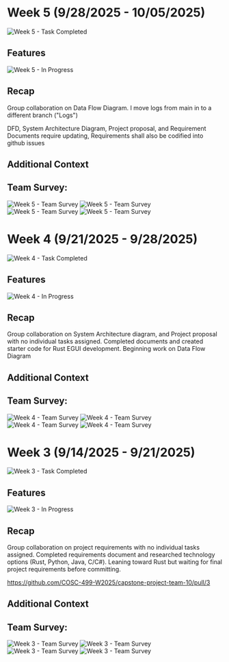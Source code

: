 # Week 5 (9/28/2025 - 10/05/2025)

![Week 5 - Task Completed](W5/Done.png)


## Features

![Week 5 - In Progress](W5/Features.png)


## Recap

Group collaboration on Data Flow Diagram.
I move logs from main in to a different branch ("Logs")

DFD, System Architecture Diagram, Project proposal, and Requirement Documents require updating, Requirements shall also be codified into github issues

## Additional Context
## Team Survey:


![Week 5 - Team Survey](W5/Team_Survey.png)
![Week 5 - Team Survey](W5/Team_Survey_(1).png)
![Week 5 - Team Survey](W5/Team_Survey_(2).png)
![Week 5 - Team Survey](W5/Team_Survey_(3).png)

# Week 4 (9/21/2025 - 9/28/2025)

![Week 4 - Task Completed](W4/Done.png)


## Features

![Week 4 - In Progress](W4/Features.png)


## Recap

Group collaboration on System Architecture diagram, and Project proposal with no individual tasks assigned. Completed documents and created starter code for Rust EGUI development. Beginning work on Data Flow Diagram
  

## Additional Context
## Team Survey:


![Week 4 - Team Survey](W4/Team_Survey.png)
![Week 4 - Team Survey](W4/Team_Survey_(1).png)
![Week 4 - Team Survey](W4/Team_Survey_(2).png)
![Week 4 - Team Survey](W4/Team_Survey_(3).png)



# Week 3 (9/14/2025 - 9/21/2025)

![Week 3 - Task Completed](W3/Done.png)


## Features

![Week 3 - In Progress](W3/Features.png)


## Recap

Group collaboration on project requirements with no individual tasks assigned. Completed requirements document and researched technology options (Rust, Python, Java, C/C#). Leaning toward Rust but waiting for final project requirements before committing.

https://github.com/COSC-499-W2025/capstone-project-team-10/pull/3

## Additional Context
## Team Survey:


![Week 3 - Team Survey](W3/Team_Survey.png)
![Week 3 - Team Survey](W3/Team_Survey_(1).png)
![Week 3 - Team Survey](W3/Team_Survey_(2).png)
![Week 3 - Team Survey](W3/Team_Survey_(3).png)

